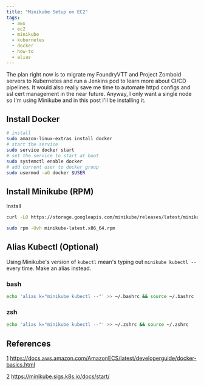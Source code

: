 ```yaml
---
title: "Minikube Setup on EC2"
tags:
  - aws
  - ec2
  - minikube
  - kubernetes
  - docker
  - how-to
  - alias
---
```


The plan right now is to migrate my FoundryVTT and Project Zomboid servers to Kubernetes and run a Jenkins pod to learn more about CI/CD pipelines. It would also really save me time to automate httpd configs and ssl cert management in the near future. Anyway, I only want a single node so I'm using Minikube and in this post I'll be installing it.

## Install Docker
```bash
# install
sudo amazon-linux-extras install docker
# start the service
sudo service docker start
# set the service to start at boot
sudo systemctl enable docker
# add current user to docker group
sudo usermod -aG docker $USER
```

## Install Minikube (RPM)
Install
```bash
curl -LO https://storage.googleapis.com/minikube/releases/latest/minikube-latest.x86_64.rpm
```
```bash
sudo rpm -Uvh minikube-latest.x86_64.rpm
```

## Alias Kubectl (Optional)
Using Minikube's version of `kubectl` mean's typing out `minikube kubectl --` every time. Make an alias instead.
### bash
```bash
echo 'alias k="minikube kubectl --"' >> ~/.bashrc && source ~/.bashrc
```
### zsh
```bash
echo 'alias k="minikube kubectl --"' >> ~/.zshrc && source ~/.zshrc
```

## References
[1](https://docs.aws.amazon.com/AmazonECS/latest/developerguide/docker-basics.html) https://docs.aws.amazon.com/AmazonECS/latest/developerguide/docker-basics.html

[2](https://minikube.sigs.k8s.io/docs/start/) https://minikube.sigs.k8s.io/docs/start/
